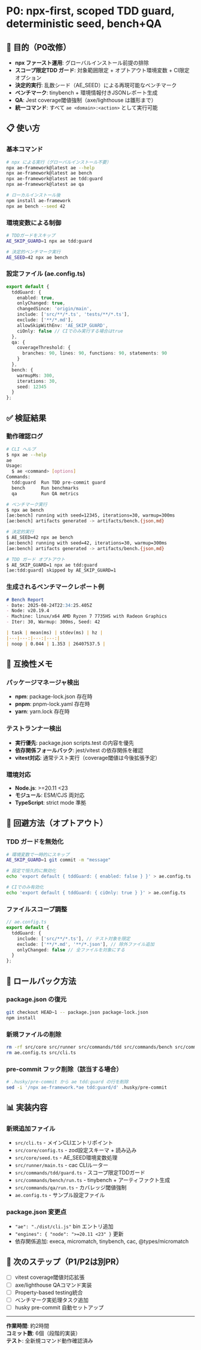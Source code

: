 # P0: npx-first, scoped TDD guard, deterministic seed, bench+QA

## 🎯 目的（P0改修）

- **npx ファースト運用**: グローバルインストール前提の排除
- **スコープ限定TDD ガード**: 対象範囲限定 + オプトアウト環境変数 + CI限定オプション
- **決定的実行**: 乱数シード（AE_SEED）による再現可能なベンチマーク
- **ベンチマーク**: tinybench + 環境情報付きJSONレポート生成
- **QA**: Jest coverage閾値強制（axe/lighthouse は雛形まで）
- **統一コマンド**: すべて `ae <domain>:<action>` として実行可能

## 📋 使い方

### 基本コマンド

```bash
# npx による実行（グローバルインストール不要）
npx ae-framework@latest ae --help
npx ae-framework@latest ae bench
npx ae-framework@latest ae tdd:guard
npx ae-framework@latest ae qa

# ローカルインストール後
npm install ae-framework
npx ae bench --seed 42
```

### 環境変数による制御

```bash
# TDDガードをスキップ
AE_SKIP_GUARD=1 npx ae tdd:guard

# 決定的ベンチマーク実行
AE_SEED=42 npx ae bench
```

### 設定ファイル (ae.config.ts)

```typescript
export default {
  tddGuard: {
    enabled: true,
    onlyChanged: true,
    changedSince: 'origin/main',
    include: ['src/**/*.ts', 'tests/**/*.ts'],
    exclude: ['**/*.md'],
    allowSkipWithEnv: 'AE_SKIP_GUARD',
    ciOnly: false // CIでのみ実行する場合はtrue
  },
  qa: {
    coverageThreshold: {
      branches: 90, lines: 90, functions: 90, statements: 90
    }
  },
  bench: {
    warmupMs: 300,
    iterations: 30,
    seed: 12345
  }
};
```

## ✅ 検証結果

### 動作確認ログ

```bash
# CLI ヘルプ
$ npx ae --help
ae
Usage:
  $ ae <command> [options]
Commands:
  tdd:guard  Run TDD pre-commit guard
  bench      Run benchmarks  
  qa         Run QA metrics

# ベンチマーク実行
$ npx ae bench
[ae:bench] running with seed=12345, iterations=30, warmup=300ms
[ae:bench] artifacts generated -> artifacts/bench.{json,md}

# 決定的実行
$ AE_SEED=42 npx ae bench  
[ae:bench] running with seed=42, iterations=30, warmup=300ms
[ae:bench] artifacts generated -> artifacts/bench.{json,md}

# TDD ガード オプトアウト
$ AE_SKIP_GUARD=1 npx ae tdd:guard
[ae:tdd:guard] skipped by AE_SKIP_GUARD=1
```

### 生成されるベンチマークレポート例

```markdown
# Bench Report
- Date: 2025-08-24T22:34:25.405Z
- Node: v20.19.4
- Machine: linux/x64 AMD Ryzen 7 7735HS with Radeon Graphics
- Iter: 30, Warmup: 300ms, Seed: 42

| task | mean(ms) | stdev(ms) | hz |
|---|---:|---:|---:|
| noop | 0.044 | 1.353 | 26407537.5 |
```

## 🔧 互換性メモ

### パッケージマネージャ検出
- **npm**: package-lock.json 存在時
- **pnpm**: pnpm-lock.yaml 存在時  
- **yarn**: yarn.lock 存在時

### テストランナー検出
- **実行優先**: package.json scripts.test の内容を優先
- **依存関係フォールバック**: jest/vitest の依存関係を確認
- **vitest対応**: 通常テスト実行（coverage閾値は今後拡張予定）

### 環境対応
- **Node.js**: >=20.11 <23
- **モジュール**: ESM/CJS 両対応
- **TypeScript**: strict mode 準拠

## 🚪 回避方法（オプトアウト）

### TDD ガードを無効化
```bash
# 環境変数で一時的にスキップ
AE_SKIP_GUARD=1 git commit -m "message"

# 設定で恒久的に無効化
echo 'export default { tddGuard: { enabled: false } }' > ae.config.ts

# CIでのみ有効化
echo 'export default { tddGuard: { ciOnly: true } }' > ae.config.ts
```

### ファイルスコープ調整
```typescript
// ae.config.ts
export default {
  tddGuard: {
    include: ['src/**/*.ts'], // テスト対象を限定
    exclude: ['**/*.md', '**/*.json'], // 除外ファイル追加
    onlyChanged: false // 全ファイルを対象にする
  }
};
```

## 🔄 ロールバック方法

### package.json の復元
```bash
git checkout HEAD~1 -- package.json package-lock.json
npm install
```

### 新規ファイルの削除
```bash
rm -rf src/core src/runner src/commands/tdd src/commands/bench src/commands/qa
rm ae.config.ts src/cli.ts
```

### pre-commit フック削除（該当する場合）
```bash
# .husky/pre-commit から ae tdd:guard の行を削除
sed -i '/npx ae-framework.*ae tdd:guard/d' .husky/pre-commit
```

## 📊 実装内容

### 新規追加ファイル
- `src/cli.ts` - メインCLIエントリポイント
- `src/core/config.ts` - zod設定スキーマ + 読み込み
- `src/core/seed.ts` - AE_SEED環境変数処理
- `src/runner/main.ts` - cac CLIルーター
- `src/commands/tdd/guard.ts` - スコープ限定TDDガード
- `src/commands/bench/run.ts` - tinybench + アーティファクト生成
- `src/commands/qa/run.ts` - カバレッジ閾値強制
- `ae.config.ts` - サンプル設定ファイル

### package.json 変更点
- `"ae": "./dist/cli.js"` bin エントリ追加
- `"engines": { "node": ">=20.11 <23" }` 更新
- 依存関係追加: execa, micromatch, tinybench, cac, @types/micromatch

## 🚦 次のステップ（P1/P2は別PR）

- [ ] vitest coverage閾値対応拡張
- [ ] axe/lighthouse QAコマンド実装
- [ ] Property-based testing統合
- [ ] ベンチマーク実処理タスク追加
- [ ] husky pre-commit 自動セットアップ

---

**作業時間**: 約2時間  
**コミット数**: 6個（段階的実装）  
**テスト**: 全新規コマンド動作確認済み